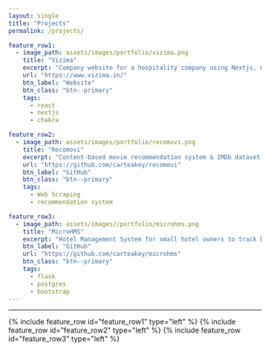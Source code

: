 ```yaml
---
layout: single
title: "Projects"
permalink: /projects/

feature_row1:
  - image_path: assets/images/portfolio/vizima.png
    title: "Vizima"
    excerpt: "Company website for a hospitality company using Nextjs, Chakra UI & Typescript."
    url: "https://www.vizima.in/"
    btn_label: "Website"
    btn_class: "btn--primary"
    tags:
      - react
      - nextjs
      - chakra

feature_row2:
  - image_path: assets/images/portfolio/recomovi.png
    title: "Recomovi"
    excerpt: "Content-based movie recommendation system & IMDb dataset generator written in Python."
    url: "https://github.com/carteakey/recomovi"
    btn_label: "GitHub"
    btn_class: "btn--primary"
    tags:
      - Web Scraping
      - recommendation system

feature_row3:
  - image_path: assets/images//portfolio/microhms.png
    title: "MicroHMS"
    excerpt: "Hotel Management System for small hotel owners to track bookings and generate professional looking invoices."
    btn_label: "GitHub"
    url: "https://github.com/carteakey/microhms"
    btn_class: "btn--primary"
    tags:
      - flask
      - postgres
      - bootstrap
---
```


---
{% include feature_row id="feature_row1" type="left" %}
{% include feature_row id="feature_row2" type="left" %}
{% include feature_row id="feature_row3" type="left" %}
